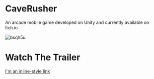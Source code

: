 # CaveRusher
An arcade mobile game developed on Unity and currently available on Itch.io


![bsqh5u](https://github.com/balserDev/CaveRusher/assets/134951579/c454219b-8ffe-4a10-8a78-0ddbf0cfc1e1)


# Watch The Trailer
[I'm an inline-style link](https://www.youtube.com/watch?v=-Zbdj3WElZM&t=1s)
